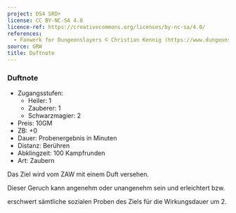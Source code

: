 ```yaml
---
project: DS4 SRD+
license: CC BY-NC-SA 4.0
licence-ref: https://creativecommons.org/licenses/by-nc-sa/4.0/
references: 
  - Fanwerk for Dungeonslayers © Christian Kennig (https://www.dungeonslayers.net/)
source: GRW
title: Duftnote
---
```


### Duftnote

- Zugangsstufen:
  - Heiler: 1
  - Zauberer: 1
  - Schwarzmagier: 2
- Preis: 10GM
- ZB: +0
- Dauer: Probenergebnis in Minuten
- Distanz: Berühren
- Abklingzeit: 100 Kampfrunden
- Art: Zaubern

Das Ziel wird vom ZAW mit einem Duft versehen.

Dieser Geruch kann angenehm oder unangenehm sein und erleichtert bzw.

erschwert sämtliche sozialen Proben des Ziels für die Wirkungsdauer um 2.

